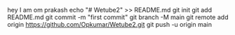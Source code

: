 hey I am om prakash
echo "# Wetube2" >> README.md
git init
git add README.md
git commit -m "first commit"
git branch -M main
git remote add origin https://github.com/Opkumar/Wetube2.git
git push -u origin main